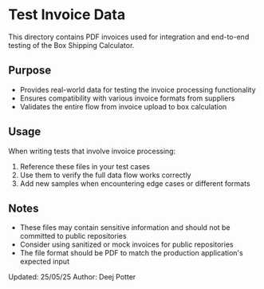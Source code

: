 # Test Invoice Data

This directory contains PDF invoices used for integration and end-to-end testing of the Box Shipping Calculator.

## Purpose

- Provides real-world data for testing the invoice processing functionality
- Ensures compatibility with various invoice formats from suppliers
- Validates the entire flow from invoice upload to box calculation

## Usage

When writing tests that involve invoice processing:

1. Reference these files in your test cases
2. Use them to verify the full data flow works correctly
3. Add new samples when encountering edge cases or different formats

## Notes

- These files may contain sensitive information and should not be committed to public repositories
- Consider using sanitized or mock invoices for public repositories
- The file format should be PDF to match the production application's expected input

Updated: 25/05/25
Author: Deej Potter
